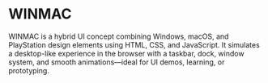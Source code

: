 # WINMAC
WINMAC is a hybrid UI concept combining Windows, macOS, and PlayStation design elements using HTML, CSS, and JavaScript. It simulates a desktop-like experience in the browser with a taskbar, dock, window system, and smooth animations—ideal for UI demos, learning, or prototyping.
